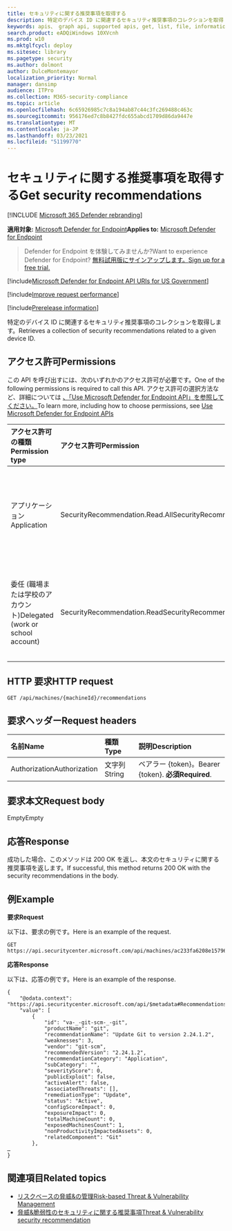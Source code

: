 ```yaml
---
title: セキュリティに関する推奨事項を取得する
description: 特定のデバイス ID に関連するセキュリティ推奨事項のコレクションを取得します。
keywords: apis、 graph api, supported apis, get, list, file, information, security recommendation per device, threat & vulnerability management api, mdatp tvm api
search.product: eADQiWindows 10XVcnh
ms.prod: w10
ms.mktglfcycl: deploy
ms.sitesec: library
ms.pagetype: security
ms.author: dolmont
author: DulceMontemayor
localization_priority: Normal
manager: dansimp
audience: ITPro
ms.collection: M365-security-compliance
ms.topic: article
ms.openlocfilehash: 6c65926985c7c8a194ab87c44c3fc269488c463c
ms.sourcegitcommit: 956176ed7c8b8427fdc655abcd1709d86da9447e
ms.translationtype: MT
ms.contentlocale: ja-JP
ms.lasthandoff: 03/23/2021
ms.locfileid: "51199770"
---
```

# <a name="get-security-recommendations"></a><span data-ttu-id="b3c31-104">セキュリティに関する推奨事項を取得する</span><span class="sxs-lookup"><span data-stu-id="b3c31-104">Get security recommendations</span></span>

[!INCLUDE [Microsoft 365 Defender rebranding](../../includes/microsoft-defender.md)]

<span data-ttu-id="b3c31-105">**適用対象:** [Microsoft Defender for Endpoint](https://go.microsoft.com/fwlink/?linkid=2154037)</span><span class="sxs-lookup"><span data-stu-id="b3c31-105">**Applies to:** [Microsoft Defender for Endpoint](https://go.microsoft.com/fwlink/?linkid=2154037)</span></span>

> <span data-ttu-id="b3c31-106">Defender for Endpoint を体験してみませんか?</span><span class="sxs-lookup"><span data-stu-id="b3c31-106">Want to experience Defender for Endpoint?</span></span> [<span data-ttu-id="b3c31-107">無料試用版にサインアップします。</span><span class="sxs-lookup"><span data-stu-id="b3c31-107">Sign up for a free trial.</span></span>](https://www.microsoft.com/microsoft-365/windows/microsoft-defender-atp?ocid=docs-wdatp-exposedapis-abovefoldlink)

[!include[Microsoft Defender for Endpoint API URIs for US Government](../../includes/microsoft-defender-api-usgov.md)]

[!include[Improve request performance](../../includes/improve-request-performance.md)]

[!include[Prerelease information](../../includes/prerelease.md)]

<span data-ttu-id="b3c31-108">特定のデバイス ID に関連するセキュリティ推奨事項のコレクションを取得します。</span><span class="sxs-lookup"><span data-stu-id="b3c31-108">Retrieves a collection of security recommendations related to a given device ID.</span></span>

## <a name="permissions"></a><span data-ttu-id="b3c31-109">アクセス許可</span><span class="sxs-lookup"><span data-stu-id="b3c31-109">Permissions</span></span>
<span data-ttu-id="b3c31-110">この API を呼び出すには、次のいずれかのアクセス許可が必要です。</span><span class="sxs-lookup"><span data-stu-id="b3c31-110">One of the following permissions is required to call this API.</span></span> <span data-ttu-id="b3c31-111">アクセス許可の選択方法など、詳細については [、「Use Microsoft Defender for Endpoint API」を参照してください。](apis-intro.md)</span><span class="sxs-lookup"><span data-stu-id="b3c31-111">To learn more, including how to choose permissions, see [Use Microsoft Defender for Endpoint APIs](apis-intro.md)</span></span>

<span data-ttu-id="b3c31-112">アクセス許可の種類</span><span class="sxs-lookup"><span data-stu-id="b3c31-112">Permission type</span></span> |   <span data-ttu-id="b3c31-113">アクセス許可</span><span class="sxs-lookup"><span data-stu-id="b3c31-113">Permission</span></span>  |   <span data-ttu-id="b3c31-114">アクセス許可の表示名</span><span class="sxs-lookup"><span data-stu-id="b3c31-114">Permission display name</span></span>
:---|:---|:---
<span data-ttu-id="b3c31-115">アプリケーション</span><span class="sxs-lookup"><span data-stu-id="b3c31-115">Application</span></span> | <span data-ttu-id="b3c31-116">SecurityRecommendation.Read.All</span><span class="sxs-lookup"><span data-stu-id="b3c31-116">SecurityRecommendation.Read.All</span></span> | <span data-ttu-id="b3c31-117">'脅威と脆弱性管理のセキュリティに関する推奨事項情報の読み取り'</span><span class="sxs-lookup"><span data-stu-id="b3c31-117">'Read Threat and Vulnerability Management security recommendation information'</span></span>
<span data-ttu-id="b3c31-118">委任 (職場または学校のアカウント)</span><span class="sxs-lookup"><span data-stu-id="b3c31-118">Delegated (work or school account)</span></span> | <span data-ttu-id="b3c31-119">SecurityRecommendation.Read</span><span class="sxs-lookup"><span data-stu-id="b3c31-119">SecurityRecommendation.Read</span></span> |  <span data-ttu-id="b3c31-120">'脅威と脆弱性管理のセキュリティに関する推奨事項情報の読み取り'</span><span class="sxs-lookup"><span data-stu-id="b3c31-120">'Read Threat and Vulnerability Management security recommendation information'</span></span>

## <a name="http-request"></a><span data-ttu-id="b3c31-121">HTTP 要求</span><span class="sxs-lookup"><span data-stu-id="b3c31-121">HTTP request</span></span>
```
GET /api/machines/{machineId}/recommendations
```

## <a name="request-headers"></a><span data-ttu-id="b3c31-122">要求ヘッダー</span><span class="sxs-lookup"><span data-stu-id="b3c31-122">Request headers</span></span>

<span data-ttu-id="b3c31-123">名前</span><span class="sxs-lookup"><span data-stu-id="b3c31-123">Name</span></span> | <span data-ttu-id="b3c31-124">種類</span><span class="sxs-lookup"><span data-stu-id="b3c31-124">Type</span></span> | <span data-ttu-id="b3c31-125">説明</span><span class="sxs-lookup"><span data-stu-id="b3c31-125">Description</span></span>
:---|:---|:---
<span data-ttu-id="b3c31-126">Authorization</span><span class="sxs-lookup"><span data-stu-id="b3c31-126">Authorization</span></span> | <span data-ttu-id="b3c31-127">文字列</span><span class="sxs-lookup"><span data-stu-id="b3c31-127">String</span></span> | <span data-ttu-id="b3c31-128">ベアラー {token}。</span><span class="sxs-lookup"><span data-stu-id="b3c31-128">Bearer {token}.</span></span> <span data-ttu-id="b3c31-129">**必須**</span><span class="sxs-lookup"><span data-stu-id="b3c31-129">**Required**.</span></span>


## <a name="request-body"></a><span data-ttu-id="b3c31-130">要求本文</span><span class="sxs-lookup"><span data-stu-id="b3c31-130">Request body</span></span>
<span data-ttu-id="b3c31-131">Empty</span><span class="sxs-lookup"><span data-stu-id="b3c31-131">Empty</span></span>

## <a name="response"></a><span data-ttu-id="b3c31-132">応答</span><span class="sxs-lookup"><span data-stu-id="b3c31-132">Response</span></span>
<span data-ttu-id="b3c31-133">成功した場合、このメソッドは 200 OK を返し、本文のセキュリティに関する推奨事項を返します。</span><span class="sxs-lookup"><span data-stu-id="b3c31-133">If successful, this method returns 200 OK with the security recommendations in the body.</span></span>


## <a name="example"></a><span data-ttu-id="b3c31-134">例</span><span class="sxs-lookup"><span data-stu-id="b3c31-134">Example</span></span>

<span data-ttu-id="b3c31-135">**要求**</span><span class="sxs-lookup"><span data-stu-id="b3c31-135">**Request**</span></span>

<span data-ttu-id="b3c31-136">以下は、要求の例です。</span><span class="sxs-lookup"><span data-stu-id="b3c31-136">Here is an example of the request.</span></span>

```
GET https://api.securitycenter.microsoft.com/api/machines/ac233fa6208e1579620bf44207c4006ed7cc4501/recommendations
```

<span data-ttu-id="b3c31-137">**応答**</span><span class="sxs-lookup"><span data-stu-id="b3c31-137">**Response**</span></span>

<span data-ttu-id="b3c31-138">以下は、応答の例です。</span><span class="sxs-lookup"><span data-stu-id="b3c31-138">Here is an example of the response.</span></span>


```
{
    "@odata.context": "https://api.securitycenter.microsoft.com/api/$metadata#Recommendations",
    "value": [
        {
            "id": "va-_-git-scm-_-git",
            "productName": "git",
            "recommendationName": "Update Git to version 2.24.1.2",
            "weaknesses": 3,
            "vendor": "git-scm",
            "recommendedVersion": "2.24.1.2",
            "recommendationCategory": "Application",
            "subCategory": "",
            "severityScore": 0,
            "publicExploit": false,
            "activeAlert": false,
            "associatedThreats": [],
            "remediationType": "Update",
            "status": "Active",
            "configScoreImpact": 0,
            "exposureImpact": 0,
            "totalMachineCount": 0,
            "exposedMachinesCount": 1,
            "nonProductivityImpactedAssets": 0,
            "relatedComponent": "Git"
        },
…
}
```

## <a name="related-topics"></a><span data-ttu-id="b3c31-139">関連項目</span><span class="sxs-lookup"><span data-stu-id="b3c31-139">Related topics</span></span>
- [<span data-ttu-id="b3c31-140">リスクベースの脅威&の管理</span><span class="sxs-lookup"><span data-stu-id="b3c31-140">Risk-based Threat & Vulnerability Management</span></span>](https://docs.microsoft.com/microsoft-365/security/defender-endpoint/next-gen-threat-and-vuln-mgt)
- [<span data-ttu-id="b3c31-141">脅威&脆弱性のセキュリティに関する推奨事項</span><span class="sxs-lookup"><span data-stu-id="b3c31-141">Threat & Vulnerability security recommendation</span></span>](https://docs.microsoft.com/microsoft-365/security/defender-endpoint/tvm-security-recommendation)
